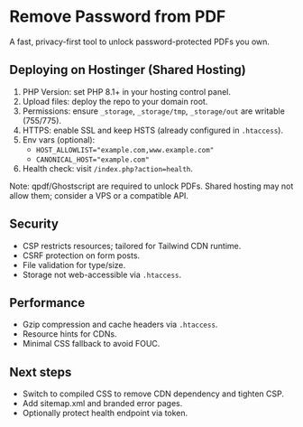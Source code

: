 # Remove Password from PDF

A fast, privacy-first tool to unlock password-protected PDFs you own.

## Deploying on Hostinger (Shared Hosting)

1. PHP Version: set PHP 8.1+ in your hosting control panel.
2. Upload files: deploy the repo to your domain root.
3. Permissions: ensure `_storage`, `_storage/tmp`, `_storage/out` are writable (755/775).
4. HTTPS: enable SSL and keep HSTS (already configured in `.htaccess`).
5. Env vars (optional):
   - `HOST_ALLOWLIST="example.com,www.example.com"`
   - `CANONICAL_HOST="example.com"`
6. Health check: visit `/index.php?action=health`.

Note: qpdf/Ghostscript are required to unlock PDFs. Shared hosting may not allow them; consider a VPS or a compatible API.

## Security
- CSP restricts resources; tailored for Tailwind CDN runtime.
- CSRF protection on form posts.
- File validation for type/size.
- Storage not web-accessible via `.htaccess`.

## Performance
- Gzip compression and cache headers via `.htaccess`.
- Resource hints for CDNs.
- Minimal CSS fallback to avoid FOUC.

## Next steps
- Switch to compiled CSS to remove CDN dependency and tighten CSP.
- Add sitemap.xml and branded error pages.
- Optionally protect health endpoint via token.
